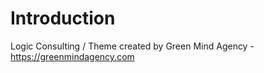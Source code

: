 # Introduction

Logic Consulting /  Theme created by Green Mind Agency - https://greenmindagency.com